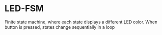 # LED-FSM
Finite state machine, where each state displays a different LED color.  When button is pressed, states change sequentially in a loop
